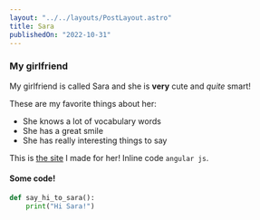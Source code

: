 ```yaml
---
layout: "../../layouts/PostLayout.astro"
title: Sara
publishedOn: "2022-10-31"
---
```


### My girlfriend

My girlfriend is called Sara and she is **very** cute and _quite_ smart!

These are my favorite things about her:

- She knows a lot of vocabulary words
- She has a great smile
- She has really interesting things to say

This is [the site](https://www.limitedgrades.com/sara) I made for her! Inline code `angular js`.

#### Some code!

```python
def say_hi_to_sara():
    print("Hi Sara!")
```
